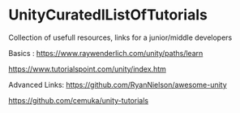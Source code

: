 # UnityCuratedlListOfTutorials
Collection of usefull resources, links for a junior/middle developers

Basics :
https://www.raywenderlich.com/unity/paths/learn

https://www.tutorialspoint.com/unity/index.htm



Advanced Links:
https://github.com/RyanNielson/awesome-unity

https://github.com/cemuka/unity-tutorials
